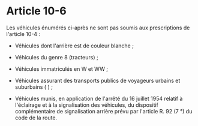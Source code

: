 # Article 10-6

Les véhicules énumérés ci-après ne sont pas soumis aux prescriptions de l'article 10-4 :

- Véhicules dont l'arrière est de couleur blanche ;

- Véhicules du genre 8 (tracteurs) ;

- Véhicules immatriculés en W et WW ;

- Véhicules assurant des transports publics de voyageurs urbains et suburbains ( ) ;

- Véhicules munis, en application de l'arrêté du 16 juillet 1954 relatif à l'éclairage et à la signalisation des véhicules, du dispositif complémentaire de signalisation arrière prévu par l'article R. 92 (7 °) du code de la route.
